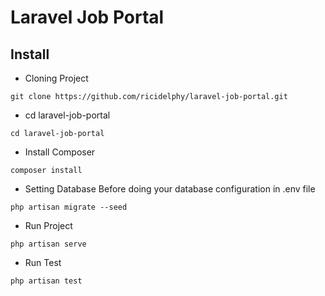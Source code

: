 # Laravel Job Portal

## Install

- Cloning Project
```
git clone https://github.com/ricidelphy/laravel-job-portal.git
```
- cd laravel-job-portal
```
cd laravel-job-portal
```

- Install Composer
```
composer install
```

- Setting Database
Before doing your database configuration in .env file
```
php artisan migrate --seed
```

- Run Project
```
php artisan serve
```

- Run Test
```
php artisan test
```